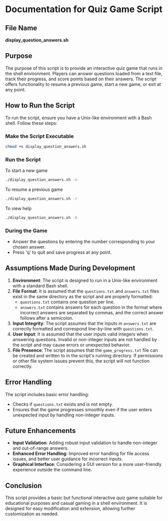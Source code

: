 # Documentation for Quiz Game Script

## File Name
**display_question_answers.sh**

## Purpose
The purpose of this script is to provide an interactive quiz game that runs in the shell environment. Players can answer questions loaded from a text file, track their progress, and score points based on their answers. The script offers functionality to resume a previous game, start a new game, or exit at any point.

## How to Run the Script
To run the script, ensure you have a Unix-like environment with a Bash shell. Follow these steps:

### Make the Script Executable
```bash
chmod +x display_question_answers.sh
```
### Run the Script
To start a new game
```bash
./display_question_answers.sh -n
```
To resume a previous game
```bash
./display_question_answers.sh -r
```
To view help
```bash
./display_question_answers.sh -h
```

### During the Game
- Answer the questions by entering the number corresponding to your chosen answer.
- Press 'q' to quit and save progress at any point.

## Assumptions Made During Development
1. **Environment**: The script is designed to run in a Unix-like environment with a standard Bash shell.
2. **File Format**: It is assumed that the `questions.txt` and `answers.txt` files exist in the same directory as the script and are properly formatted:
   - `questions.txt` contains one question per line.
   - `answers.txt` contains answers for each question in the format where incorrect answers are separated by commas, and the correct answer follows after a semicolon.
3. **Input Integrity**: The script assumes that the inputs in `answers.txt` are correctly formatted and correspond line-by-line with `questions.txt`.
4. **User Input**: It is assumed that the user inputs valid integers when answering questions. Invalid or non-integer inputs are not handled by the script and may cause errors or unexpected behavior.
5. **File Presence**: The script assumes that the `game_progress.txt` file can be created and written to in the script's running directory. If permissions or other file system issues prevent this, the script will not function correctly.

## Error Handling
The script includes basic error handling:
- Checks if `questions.txt` exists and is not empty.
- Ensures that the game progresses smoothly even if the user enters unexpected input by handling non-integer inputs.

## Future Enhancements
- **Input Validation**: Adding robust input validation to handle non-integer and out-of-range answers.
- **Enhanced Error Handling**: Improved error handling for file access issues, and better user guidance for incorrect inputs.
- **Graphical Interface**: Considering a GUI version for a more user-friendly experience outside the command line.

## Conclusion
This script provides a basic but functional interactive quiz game suitable for educational purposes and casual gaming in a shell environment. It is designed for easy modification and extension, allowing further customization as needed.

